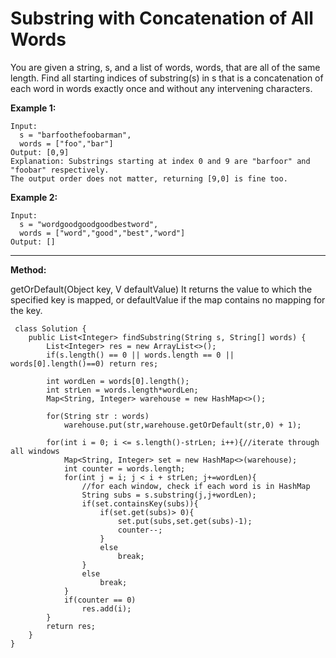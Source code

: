 # Substring with Concatenation of All Words

You are given a string, s, and a list of words, words, that are all of the same length. Find all starting indices of substring(s) in s that is a concatenation of each word in words exactly once and without any intervening characters.

**Example 1:**
```
Input:
  s = "barfoothefoobarman",
  words = ["foo","bar"]
Output: [0,9]
Explanation: Substrings starting at index 0 and 9 are "barfoor" and "foobar" respectively.
The output order does not matter, returning [9,0] is fine too.
```

**Example 2:**
```
Input:
  s = "wordgoodgoodgoodbestword",
  words = ["word","good","best","word"]
Output: []
```
---

**Method:**




getOrDefault(Object key, V defaultValue)
It returns the value to which the specified key is mapped, or defaultValue if the map contains no mapping for the key.

```
 class Solution {
    public List<Integer> findSubstring(String s, String[] words) {
        List<Integer> res = new ArrayList<>();
        if(s.length() == 0 || words.length == 0 || words[0].length()==0) return res;
   
        int wordLen = words[0].length();
        int strLen = words.length*wordLen;    
        Map<String, Integer> warehouse = new HashMap<>();
      
        for(String str : words)
            warehouse.put(str,warehouse.getOrDefault(str,0) + 1);
        
        for(int i = 0; i <= s.length()-strLen; i++){//iterate through all windows
            Map<String, Integer> set = new HashMap<>(warehouse);
            int counter = words.length;
            for(int j = i; j < i + strLen; j+=wordLen){
                //for each window, check if each word is in HashMap
                String subs = s.substring(j,j+wordLen);
                if(set.containsKey(subs)){
                    if(set.get(subs)> 0){
                        set.put(subs,set.get(subs)-1);
                        counter--;
                    }
                    else
                        break;
                }
                else
                    break;
            }
            if(counter == 0)
                res.add(i);
        }
        return res;
    }
}
```
